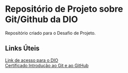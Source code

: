 # Repositório de Projeto sobre Git/Github da DIO 
Repositório criado para o Desafio de Projeto.

## Links Úteis
[Link de acesso para o DIO](https://www.dio.me/)
<br/>
[Certificado Introdução ao Git e ao GitHub](https://hermes.digitalinnovation.one/certificates/1E917A09.pdf)

